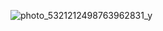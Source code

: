 ![photo_5321212498763962831_y](https://github.com/danyaqq/region-checker/assets/65769624/e1bff1f9-c30d-4336-879f-da7f1f662f1c)
